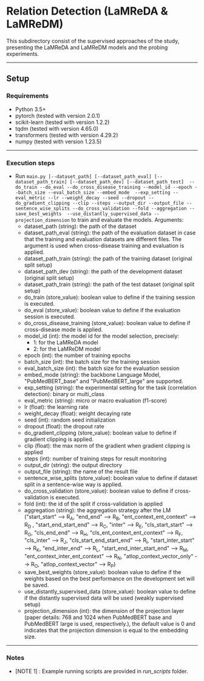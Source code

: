 # Relation Detection (LaMReDA & LaMReDM)
This subdirectory consist of the supervised approaches of the study, presenting the LaMReDA and LaMReDM models and the probing experiments.

---

## Setup
### Requirements
 - Python 3.5+
 - pytorch (tested with version 2.0.1)
 - scikit-learn (tested with version 1.2.2)
 - tqdm (tested with version 4.65.0)
 - transformers (tested with version 4.29.2)
 - numpy (tested with version 1.23.5)

---

### Execution steps
 - Run ```main.py [--dataset_path] [--dataset_path_eval] [--dataset_path_train] [--dataset_path_dev] [--dataset_path_test] 
   --do_train --do_eval --do_cross_disease_training --model_id --epoch --batch_size --eval_batch_size --embed_mode 
   --exp_setting --eval_metric --lr --weight_decay --seed --dropout --do_gradient_clipping --clip --steps --output_dir
   --output_file --sentence_wise_splits --do_cross_validation --fold --aggregation --save_best_weights 
   --use_distantly_supervised_data --projection_dimension``` to train and evaluate the models. 
   Arguments:
   - dataset_path (string): the path of the dataset
   - dataset_path_eval (string): the path of the evaluation dataset in case that the training and evaluation 
     datasets are different files. The argument is used when cross-disease training and evaluation is applied.
   - dataset_path_train (string): the path of the training dataset (original split setup)
   - dataset_path_dev (string): the path of the development dataset (original split setup)
   - dataset_path_train (string): the path of the test dataset (original split setup)
   - do_train (store_value): boolean value to define if the training session is executed.
   - do_eval (store_value): boolean value to define if the evaluation session is executed.
   - do_cross_disease_training (store_value): boolean value to define if cross-disease mode is applied.
   - model_id (int): the model id for the model selection, precisely:
     - 1: for the LaMReDA model
     - 2: for the LaMReDM model
   - epoch (int): the number of training epochs
   - batch_size (int): the batch size for the training session
   - eval_batch_size (int): the batch size for the evaluation session
   - embed_mode (string): the backbone Language Model, "PubMedBERT_base" and "PubMedBERT_large" are supported.
   - exp_setting (string): the experimental setting for the task (correlation detection): binary or multi_class
   - eval_metric (string): micro or macro evaluation (f1-score)
   - lr (float): the learning rate
   - weight_decay (float): weight decaying rate
   - seed (int): random seed initialization 
   - dropout (float): the dropout rate
   - do_gradient_clipping (store_value): boolean value to define if gradient clipping is applied.
   - clip (float): the max norm of the gradient when gradient clipping is applied
   - steps (int): number of training steps for result monitoring
   - output_dir (string): the output directory
   - output_file (string): the name of the result file
   - sentence_wise_splits (store_value): boolean value to define if dataset split in a sentence-wise way is applied.
   - do_cross_validation (store_value): boolean value to define if cross-validation is executed.
   - fold (int): the id of the split if cross-validation is applied
   - aggregation (string): the aggregation strategy after the LM ("start_start" --> R<sub>A</sub>, 
     "end_end" --> R<sub>B</sub>, "ent_context_ent_context" --> R<sub>D</sub> , "start_end_start_end" --> R<sub>C</sub>,
     "inter" --> R<sub>E</sub>, "cls_start_start" --> R<sub>G</sub>, "cls_end_end" --> R<sub>H</sub>, 
     "cls_ent_context_ent_context" --> R<sub>F</sub>, "cls_inter" --> R<sub>J</sub>, 
     "cls_start_end_start_end" --> R<sub>I</sub>, "start_inter_start" --> R<sub>K</sub>, 
     "end_inter_end" --> R<sub>L</sub>, "start_end_inter_start_end" --> R<sub>M</sub>,
     "ent_context_inter_ent_context" --> R<sub>N</sub>, "atlop_context_vector_only" --> R<sub>O</sub>, 
     "atlop_context_vector" --> R<sub>P</sub>)
   - save_best_weights (store_value): boolean value to define if the weights based on the best performance on the 
     development set will be saved.
   - use_distantly_supervised_data (store_value): boolean value to define if the distantly supervised data will be used
     (weakly supervised setup)
   - projection_dimension (int): the dimension of the projection layer (paper details: 768 and 1024 when PubMedBERT base 
     and PubMedBERT large is used, respectively.), the default value is 0 and indicates that the projection dimension is 
     equal to the embedding size.

---

### Notes
  - [NOTE 1] : Example running scripts are provided in <i>run_scripts</i> folder.


